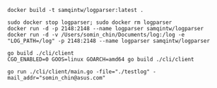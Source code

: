     docker build -t samqintw/logparser:latest .

    sudo docker stop logparser; sudo docker rm logparser
    docker run -d -p 2148:2148 --name logparser samqintw/logparser
    docker run -d -v /Users/somin_chin/Documents/log:/log -e "LOG_PATH=/log" -p 2148:2148 --name logparser samqintw/logparser

    go build ./cli/client
    CGO_ENABLED=0 GOOS=linux GOARCH=amd64 go build ./cli/client

    go run ./cli/client/main.go -file="./testlog" -mail_addr="somin_chin@asus.com"